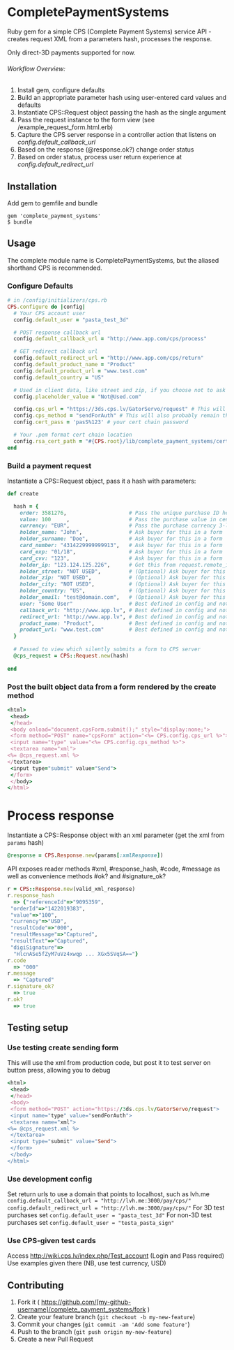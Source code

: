 # CompletePaymentSystems

Ruby gem for a simple CPS (Complete Payment Systems) service API - creates request XML from a parameters hash, processes the response.

Only direct-3D payments supported for now.

###### Workflow Overview:
1. Install gem, configure defaults
2. Build an appropriate parameter hash using user-entered card values and defaults
3. Instantiate CPS::Request object passing the hash as the single argument
4. Pass the request instance to the form view (see /example_request_form.html.erb)
5. Capture the CPS server response in a controller action that listens on _config.default_callback_url_
6. Based on the response (@response.ok?) change order status
7. Based on order status, process user return experience at _config.default_redirect_url_

## Installation

Add gem to gemfile and bundle
```
gem 'complete_payment_systems'
$ bundle
```

## Usage

The complete module name is CompletePaymentSystems, but the aliased shorthand CPS is recommended.

### Configure Defaults
```ruby
# in /config/initializers/cps.rb
CPS.configure do |config|
  # Your CPS account user
  config.default_user = "pasta_test_3d"

  # POST response callback url
  config.default_callback_url = "http://www.app.com/cps/process"

  # GET redirect callback url
  config.default_redirect_url = "http://www.app.com/cps/return"
  config.default_product_name = "Product"
  config.default_product_url = "www.test.com"
  config.default_country = "US"

  # Used in client data, like street and zip, if you choose not to ask for these
  config.placeholder_value = "Not@Used.com"

  config.cps_url = "https://3ds.cps.lv/GatorServo/request" # This will probably never change
  config.cps_method = "sendForAuth" # This will also probably remain the same
  config.cert_pass = 'pasS%123' # your cert chain password

  # Your .pem format cert chain location
  config.rsa_cert_path = "#{CPS.root}/lib/complete_payment_systems/certs/Pasta_test_3d.pem"
end
```

### Build a payment request
Instantiate a CPS::Request object, pass it a hash with parameters:
```ruby
def create

  hash = {
    order: 3581276,                    # Pass the unique purchase ID here
    value: 100     ,                   # Pass the purchase value in cents here (1$ purchase value = 100)
    currency: "EUR",                   # Pass the purchase currency 3-letter code here ($ = "USD")
    holder_name: "John",               # Ask buyer for this in a form
    holder_surname: "Doe",             # Ask buyer for this in a form
    card_number: "4314229999999913",   # Ask buyer for this in a form
    card_exp: "01/18",                 # Ask buyer for this in a form
    card_cvv: "123",                   # Ask buyer for this in a form
    holder_ip: "123.124.125.226",      # Get this from request.remote_ip
    holder_street: "NOT USED",         # (Optional) Ask buyer for this in a form
    holder_zip: "NOT USED",            # (Optional) Ask buyer for this in a form
    holder_city: "NOT USED",           # (Optional) Ask buyer for this in a form
    holder_country: "US",              # (Optional) Ask buyer for this in a form
    holder_email: "test@domain.com",   # (Optional) Ask buyer for this in a form
    user: "Some User"                  # Best defined in config and not passed
    callback_url: "http://www.app.lv", # Best defined in config and not passed
    redirect_url: "http://www.app.lv", # Best defined in config and not passed
    product_name: "Product",           # Best defined in config and not passed
    product_url: "www.test.com"        # Best defined in config and not passed
  }
  
  # Passed to view which silently submits a form to CPS server
  @cps_request = CPS::Request.new(hash)
  
end
```
### Post the built object data from a form rendered by the create method
```ruby
<html>
 <head>
 </head>
 <body onload="document.cpsForm.submit();" style="display:none;">
 <form method="POST" name="cpsForm" action="<%= CPS.config.cps_url %>">
 <input name="type" value="<%= CPS.config.cps_method %>">
 <textarea name="xml">
<%= @cps_request.xml %>
</textarea>
 <input type="submit" value="Send">
 </form>
 </body>
</html>
```
# Process response
Instantiate a CPS::Response object with an xml parameter (get the xml from `params` hash)
```ruby
@response = CPS.Response.new(params[:xmlResponse])
```
API exposes reader methods #xml, #response_hash, #code, #message
as well as convenience methods #ok? and #signature_ok?

```ruby
r = CPS::Response.new(valid_xml_response)
r.response_hash
  => {"referenceId"=>"9095359",
 "orderId"=>"1422019383",
 "value"=>"100",
 "currency"=>"USD",
 "resultCode"=>"000",
 "resultMessage"=>"Captured",
 "resultText"=>"Captured",
 "digiSignature"=>
  "HlcnASe5fZyM7uVz4xwqp ... XGx5SVqSA=="}
r.code
  => "000"
r.message
  => "Captured"
r.signature_ok?
  => true
r.ok?
  => true
```
## Testing setup
### Use testing create sending form
This will use the xml from production code, but post it to test server on button press, allowing you to debug
```ruby
<html>
 <head>
 </head>
 <body>
 <form method="POST" action="https://3ds.cps.lv/GatorServo/request">
 <input name="type" value="sendForAuth">
 <textarea name="xml">
<%= @cps_request.xml %>
 </textarea>
 <input type="submit" value="Send">
 </form>
 </body>
</html>
```
### Use development config
Set return urls to use a domain that points to localhost, such as lvh.me
  `config.default_callback_url = "http://lvh.me:3000/pay/cps/"`
  `config.default_redirect_url = "http://lvh.me:3000/pay/cps/"`
For 3D test purchases set
  `config.default_user = "pasta_test_3d"`
For non-3D test purchases set
  `config.default_user = "testa_pasta_sign"`

### Use CPS-given test cards
Access http://wiki.cps.lv/index.php/Test_account (Login and Pass required)
Use examples given there (NB, use test currency, USD)

## Contributing

1. Fork it ( https://github.com/[my-github-username]/complete_payment_systems/fork )
2. Create your feature branch (`git checkout -b my-new-feature`)
3. Commit your changes (`git commit -am 'Add some feature'`)
4. Push to the branch (`git push origin my-new-feature`)
5. Create a new Pull Request
